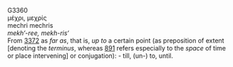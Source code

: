 G3360  
μέχρι, μεχρίς  
mechri mechris  
*mekh‘-ree,* *mekh-ris‘*  
From [3372](g3372) as *far* *as*, that is, *up* *to* a certain point (as
preposition of extent \[denoting the *terminus*, whereas [891](g0891)
refers especially to the *space* of time or place intervening\] or
conjugation): - till, (un-) to, until.  
